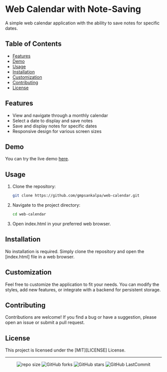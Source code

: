 # Web Calendar with Note-Saving

A simple web calendar application with the ability to save notes for specific dates.

## Table of Contents

- [Features](#features)
- [Demo](#demo)
- [Usage](#usage)
- [Installation](#installation)
- [Customization](#customization)
- [Contributing](#contributing)
- [License](#license)

## Features

- View and navigate through a monthly calendar
- Select a date to display and save notes
- Save and display notes for specific dates
- Responsive design for various screen sizes

## Demo

You can try the live demo [here](https://gmpsankalpa.github.io/web-calendar/).

## Usage

1. Clone the repository:

   ```bash
   git clone https://github.com/gmpsankalpa/web-calendar.git

2. Navigate to the project directory:

   ```bash
   cd web-calendar

3. Open index.html in your preferred web browser.

## Installation

No installation is required. Simply clone the repository and open the [index.html] file in a web browser.

## Customization
Feel free to customize the application to fit your needs. You can modify the styles, add new features, or integrate with a backend for persistent storage.

## Contributing
Contributions are welcome! If you find a bug or have a suggestion, please open an issue or submit a pull request.

## License
This project is licensed under the [MIT][LICENSE] License.

---

<div align="center">

   ![repo size](https://img.shields.io/github/repo-size/gmpsankalpa/web-calendar?label=Repo%20Size&style=for-the-badge&labelColor=black&color=20bf6b)
   ![GitHub forks](https://img.shields.io/github/forks/gmpsankalpa/web-calendar?&labelColor=black&color=0fb9b1&style=for-the-badge)
   ![GitHub stars](https://img.shields.io/github/stars/gmpsankalpa/web-calendar?&labelColor=black&color=f7b731&style=for-the-badge)
   ![GitHub LastCommit](https://img.shields.io/github/last-commit/gmpsankalpa/web-calendar?logo=github&labelColor=black&color=d1d8e0&style=for-the-badge)

</div>